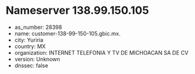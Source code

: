 # Nameserver 138.99.150.105

* as_number: 28398
* name: customer-138-99-150-105.gbic.mx.
* city: Yuriria
* country: MX
* organization: INTERNET TELEFONIA Y TV DE MICHOACAN SA DE CV
* version: Unknown
* dnssec: false
